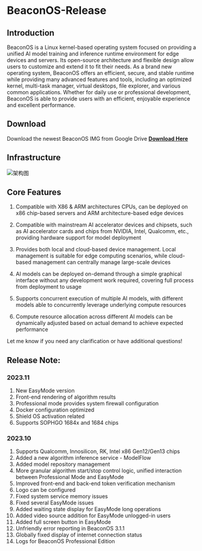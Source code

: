 # BeaconOS-Release

## Introduction
BeaconOS is a Linux kernel-based operating system focused on providing a unified AI model training and inference runtime environment for edge devices and servers. Its open-source architecture and flexible design allow users to customize and extend it to fit their needs. As a brand new operating system, BeaconOS offers an efficient, secure, and stable runtime while providing many advanced features and tools, including an optimized kernel, multi-task manager, virtual desktops, file explorer, and various common applications. Whether for daily use or professional development, BeaconOS is able to provide users with an efficient, enjoyable experience and excellent performance.

## Download
Download the newest BeaconOS IMG from Google Drive
[**Download Here**](https://drive.google.com/drive/folders/1NCHEWVv35h3V81ngbbs9isqSAiF0ivE1?usp=sharing)

## Infrastructure
![架构图](https://github.com/YuntuWiseVision/BeaconOS-Release/assets/148029179/534ee924-7032-4511-89b7-c833513459e0)

## Core Features
1. Compatible with X86 & ARM architectures CPUs, can be deployed on x86 chip-based servers and ARM architecture-based edge devices  

2. Compatible with mainstream AI accelerator devices and chipsets, such as AI accelerator cards and chips from NVIDIA, Intel, Qualcomm, etc., providing hardware support for model deployment

3. Provides both local and cloud-based device management. Local management is suitable for edge computing scenarios, while cloud-based management can centrally manage large-scale devices

4. AI models can be deployed on-demand through a simple graphical interface without any development work required, covering full process from deployment to usage

5. Supports concurrent execution of multiple AI models, with different models able to concurrently leverage underlying compute resources  

6. Compute resource allocation across different AI models can be dynamically adjusted based on actual demand to achieve expected performance

Let me know if you need any clarification or have additional questions!

## Release Note:
### 2023.11
1. New EasyMode version 
1. Front-end rendering of algorithm results
1. Professional mode provides system firewall configuration
1. Docker configuration optimized
1. Shield OS activation related
1. Supports SOPHGO 1684x and 1684 chips

### 2023.10
1. Supports Qualcomm, Innosilicon, RK, Intel x86 Gen12/Gen13 chips
1. Added a new algorithm inference service - ModelFlow
1. Added model repository management
1. More granular algorithm start/stop control logic, unified interaction between Professional Mode and EasyMode
1. Improved front-end and back-end token verification mechanism
1. Logo can be configured
1. Fixed system service memory issues
1. Fixed several EasyMode issues
1. Added waiting state display for EasyMode long operations
1. Added video source addition for EasyMode unlogged-in users
1. Added full screen button in EasyMode
1. Unfriendly error reporting in BeaconOS 3.1.1
1. Globally fixed display of internet connection status
1. Logs for BeaconOS Professional Edition
